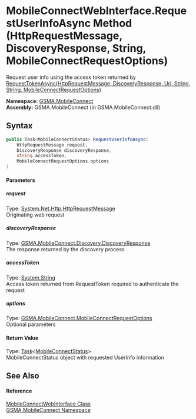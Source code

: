 MobileConnectWebInterface.RequestUserInfoAsync Method (HttpRequestMessage, DiscoveryResponse, String, MobileConnectRequestOptions)
==================================================================================================================================
Request user info using the access token returned by [RequestTokenAsync(HttpRequestMessage, DiscoveryResponse, Uri, String, String, MobileConnectRequestOptions)][1]

**Namespace:** [GSMA.MobileConnect][2]  
**Assembly:** GSMA.MobileConnect (in GSMA.MobileConnect.dll)

Syntax
------

```csharp
public Task<MobileConnectStatus> RequestUserInfoAsync(
	HttpRequestMessage request,
	DiscoveryResponse discoveryResponse,
	string accessToken,
	MobileConnectRequestOptions options
)
```

#### Parameters

##### *request*
Type: [System.Net.Http.HttpRequestMessage][3]  
Originating web request

##### *discoveryResponse*
Type: [GSMA.MobileConnect.Discovery.DiscoveryResponse][4]  
The response returned by the discovery process

##### *accessToken*
Type: [System.String][5]  
Access token returned from RequestToken required to authenticate the request

##### *options*
Type: [GSMA.MobileConnect.MobileConnectRequestOptions][6]  
Optional parameters

#### Return Value
Type: [Task][7]&lt;[MobileConnectStatus][8]>  
MobileConnectStatus object with requested UserInfo information

See Also
--------

#### Reference
[MobileConnectWebInterface Class][9]  
[GSMA.MobileConnect Namespace][2]  

[1]: RequestTokenAsync.md
[2]: ../README.md
[3]: http://msdn.microsoft.com/en-us/library/hh159020
[4]: ../../GSMA.MobileConnect.Discovery/DiscoveryResponse/README.md
[5]: http://msdn.microsoft.com/en-us/library/s1wwdcbf
[6]: ../MobileConnectRequestOptions/README.md
[7]: http://msdn.microsoft.com/en-us/library/dd321424
[8]: ../MobileConnectStatus/README.md
[9]: README.md
[10]: ../../_icons/Help.png